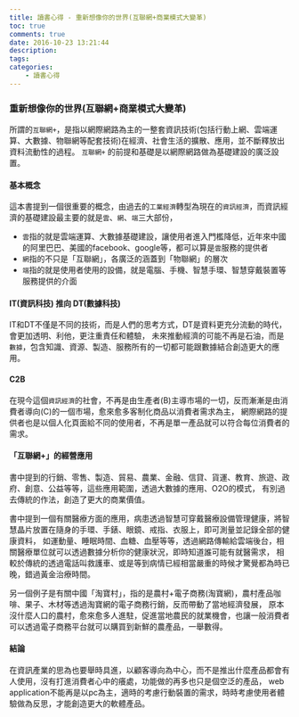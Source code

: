 ```yaml
---
title: 讀書心得 - 重新想像你的世界(互聯網+商業模式大變革)
toc: true
comments: true
date: 2016-10-23 13:21:44
description:
tags:
categories:
    - 讀書心得
---
```

### 重新想像你的世界(互聯網+商業模式大變革)
所謂的`互聯網+`，是指以網際網路為主的一整套資訊技術(包括行動上網、雲端運算、大數據、物聯網等配套技術)在經濟、社會生活的擴散、應用，並不斷釋放出資料流動性的過程。
`互聯網+` 的前提和基礎是以網際網路做為基礎建設的廣泛設置。

#### 基本概念
這本書提到一個很重要的概念，由過去的`工業經濟`轉型為現在的`資訊經濟`，而資訊經濟的基礎建設最主要的就是`雲`、`網`、`端`三大部份，
* `雲`指的就是雲端運算、大數據基礎建設，讓使用者進入門檻降低，近年來中國的阿里巴巴、美國的facebook、google等，都可以算是`雲`服務的提供者
* `網`指的不只是「互聯網」，各廣泛的涵蓋到「物聯網」的層次
* `端`指的就是使用者使用的設備，就是電腦、手機、智慧手環、智慧穿戴裝置等服務提供的介面

#### IT(資訊科技) 推向 DT(數據科技)
IT和DT不僅是不同的技術，而是人們的思考方式，DT是資料更充分流動的時代，會更加透明、利他，更注重責任和體驗，
未來推動經濟的可能不再是石油，而是`數據`，包含知識、資源、製造、服務所有的一切都可能跟數據結合創造更大的應用。

#### C2B
在現今這個`資訊經濟`的社會，不再是由生產者(B)主導市場的一切，反而漸漸是由消費者導向(C)的一個市場，愈來愈多客制化商品以消費者需求為主，
網際網路的提供者也是以個人化頁面給不同的使用者，不再是單一產品就可以符合每位消費者的需求。

#### 「互聯網+」的經營應用
書中提到的行銷、零售、製造、貿易、農業、金融、信貸、貨運、教育、旅遊、政府、創意、公益等等，這些應用範圍，透過大數據的應用、O2O的模式，
有別過去傳統的作法，創造了更大的商業價值。

書中提到一個有關醫療方面的應用，病患透過智慧可穿戴醫療設備管理健康，將智慧晶片放置在隨身的手環、手錶、眼鏡、戒指、衣服上，即可測量並記錄全部的健康資料，
如運動量、睡眠時間、血糖、血壓等等，透過網路傳輸給雲端後台，相關醫療單位就可以透過數據分析你的健康狀況，即時知道誰可能有就醫需求，
相較於傳統的透過電話叫救護車、或是等到病情已經相當嚴重的時候才驚覺都為時已晚，錯過黃金治療時間。

另一個例子是有關中國「淘寶村」，指的是農村+電子商務(淘寶網)，農村產品咖啡、果子、木材等透過淘寶網的電子商務行銷，反而帶動了當地經濟發展，
原本沒什麼人口的農村，愈來愈多人進駐，促進當地農民的就業機會，也讓一般消費者可以透過電子商務平台就可以購買到新鮮的農產品，一舉數得。

#### 結論
在資訊產業的思為也要舉時具進，以顧客導向為中心，而不是推出什麼產品都會有人使用，沒有打進消費者心中的癢處，功能做的再多也只是個空泛的產品，
web application不能再是以pc為主，適時的考慮行動裝置的需求，時時考慮使用者體驗做為反思，才能創造更大的軟體產品。
